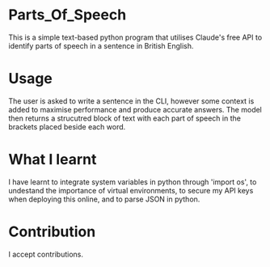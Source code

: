 # Parts_Of_Speech

This is a simple text-based python program that utilises Claude's free API to identify parts of speech in a sentence in British English. 

# Usage

The user is asked to write a sentence in the CLI, however some context is added to maximise performance and produce accurate answers. The model then returns a strucutred block of text with each part of speech in the brackets placed beside each word.

# What I learnt
I have learnt to integrate system variables in python through 'import os', to undestand the importance of virtual environments, to secure my API keys when deploying this online, and to parse JSON in python. 
 

# Contribution
I accept contributions. 
